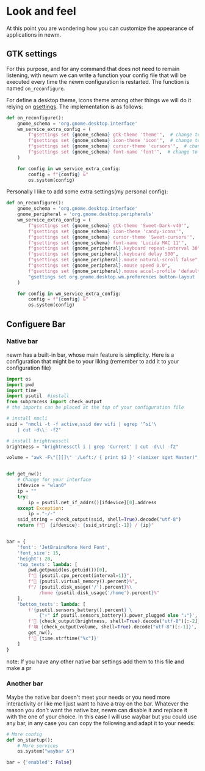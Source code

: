 # Look and feel

At this point you are wondering how you can customize the appearance of applications in newm.

## GTK settings

For this purpose, and for any command that does not need to remain listening, with newm we can write a function your config file that will be executed every time the newm configuration is restarted. The function is named `on_reconfigure`.

For define a desktop theme, icons theme among other things we will do it relying on [gsettings](https://wiki.gnome.org/HowDoI/GSettings). The implementation is as follows:

```python
def on_reconfigure():
    gnome_schema = 'org.gnome.desktop.interface'
    wm_service_extra_config = (
        f"gsettings set {gnome_schema} gtk-theme 'theme'",  # change to the theme of your choice
        f"gsettings set {gnome_schema} icon-theme 'icon'",  # change to the icon of your choice
        f"gsettings set {gnome_schema} cursor-theme 'cursors'",  # change to the cursor of your choice
        f"gsettings set {gnome_schema} font-name 'font'",  # change to the font of your choice
    )

    for config in wm_service_extra_config:
        config = f"{config} &"
        os.system(config)
```

Personally I like to add some extra settings(my personal config):

```python
def on_reconfigure():
    gnome_schema = 'org.gnome.desktop.interface'
    gnome_peripheral = 'org.gnome.desktop.peripherals'
    wm_service_extra_config = (
        f"gsettings set {gnome_schema} gtk-theme 'Sweet-Dark-v40'",
        f"gsettings set {gnome_schema} icon-theme 'candy-icons'",
        f"gsettings set {gnome_schema} cursor-theme 'Sweet-cursors'",
        f"gsettings set {gnome_schema} font-name 'Lucida MAC 11'",
        f"gsettings set {gnome_peripheral}.keyboard repeat-interval 30",
        f"gsettings set {gnome_peripheral}.keyboard delay 500",
        f"gsettings set {gnome_peripheral}.mouse natural-scroll false",
        f"gsettings set {gnome_peripheral}.mouse speed 0.0",
        f"gsettings set {gnome_peripheral}.mouse accel-profile 'default'",
        "gsettings set org.gnome.desktop.wm.preferences button-layout :",
    )

    for config in wm_service_extra_config:
        config = f"{config} &"
        os.system(config)
```

## Configuere Bar

### Native bar

newm has a built-in bar, whose main feature is simplicity. Here is a configuration that might be to your liking (remember to add it to your configuration file)

```python
import os
import pwd
import time
import psutil  #install
from subprocess import check_output
# the imports can be placed at the top of your configuration file

# install nmcli
ssid = "nmcli -t -f active,ssid dev wifi | egrep '^sí'\
    | cut -d\\: -f2"

# install brightnessctl
brightness = "brightnessctl i | grep 'Current' | cut -d\\( -f2"

volume = "awk -F\"[][]\" '/Left:/ { print $2 }' <(amixer sget Master)"


def get_nw():
    # Change for your interface
    ifdevice = "wlan0"
    ip = ""
    try:
        ip = psutil.net_if_addrs()[ifdevice][0].address
    except Exception:
        ip = "-/-"
    ssid_string = check_output(ssid, shell=True).decode("utf-8")
    return f"  {ifdevice}: {ssid_string[:-1]} / {ip}"


bar = {
    'font': 'JetBrainsMono Nerd Font',
    'font_size': 15,
    'height': 20,
    'top_texts': lambda: [
        pwd.getpwuid(os.getuid())[0],
        f" {psutil.cpu_percent(interval=1)}",
        f" {psutil.virtual_memory().percent}%",
        f"/ {psutil.disk_usage('/').percent}%\
            /home {psutil.disk_usage('/home').percent}%"
    ],
    'bottom_texts': lambda: [
        f'{psutil.sensors_battery().percent} \
            {"↑" if psutil.sensors_battery().power_plugged else "↓"}',
        f' {check_output(brightness, shell=True).decode("utf-8")[:-2]}',
        f'墳 {check_output(volume, shell=True).decode("utf-8")[:-1]}',
        get_nw(),
        f' {time.strftime("%c")}'
    ]
}
```

note: If you have any other native bar settings add them to this file and make a pr

### Another bar

Maybe the native bar doesn't meet your needs or you need more interactivity or like me I just want to have a tray on the bar.
Whatever the reason you don't want the native bar, newm can disable it and replace it with the one of your choice. In this case I will use waybar but you could use any bar, in any case you can copy the following and adapt it to your needs:

```python
# More config
def on_startup():
    # More services
    os.system("waybar &")

bar = {'enabled': False}
```
